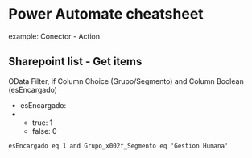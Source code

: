# Power Automate cheatsheet
example: Conector - Action

## Sharepoint list - Get items 
OData Filter, if Column Choice (Grupo/Segmento) and Column Boolean (esEncargado)
* esEncargado:
* * true: 1
  * false: 0
```
esEncargado eq 1 and Grupo_x002f_Segmento eq 'Gestion Humana'
```
